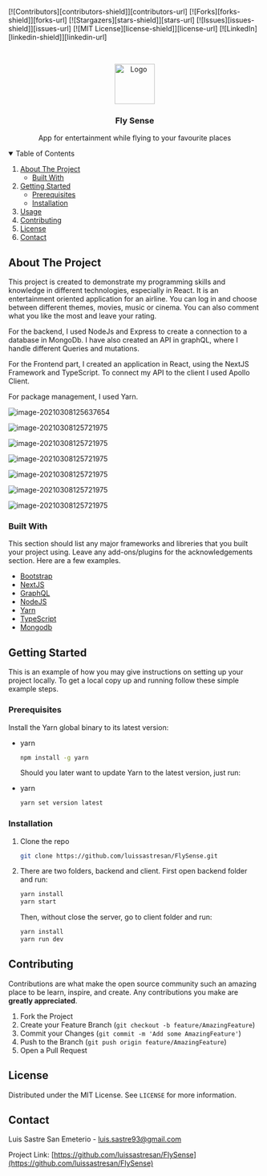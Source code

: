 <!--
*** Thanks for checking out the Best-README-Template. If you have a suggestion
*** that would make this better, please fork the repo and create a pull request
*** or simply open an issue with the tag "enhancement".
*** Thanks again! Now go create something AMAZING! :D
-->

<!-- PROJECT SHIELDS -->
<!--
*** I'm using markdown "reference style" links for readability.
*** Reference links are enclosed in brackets [ ] instead of parentheses ( ).
*** See the bottom of this document for the declaration of the reference variables
*** for contributors-url, forks-url, etc. This is an optional, concise syntax you may use.
*** https://www.markdownguide.org/basic-syntax/#reference-style-links
-->

[![Contributors][contributors-shield]][contributors-url]
[![Forks][forks-shield]][forks-url]
[![Stargazers][stars-shield]][stars-url]
[![Issues][issues-shield]][issues-url]
[![MIT License][license-shield]][license-url]
[![LinkedIn][linkedin-shield]][linkedin-url]

<!-- PROJECT LOGO -->
<br />
<p align="center">
  <a href="https://github.com/othneildrew/Best-README-Template">
    <img src="images/logo.png" alt="Logo" width="80" height="80">
  </a>

  <h3 align="center">Fly Sense</h3>

  <p align="center">
    App for entertainment while flying to your favourite places
  </p>
</p>

<!-- TABLE OF CONTENTS -->
<details open="open">
  <summary>Table of Contents</summary>
  <ol>
    <li>
      <a href="#about-the-project">About The Project</a>
      <ul>
        <li><a href="#built-with">Built With</a></li>
      </ul>
    </li>
    <li>
      <a href="#getting-started">Getting Started</a>
      <ul>
        <li><a href="#prerequisites">Prerequisites</a></li>
        <li><a href="#installation">Installation</a></li>
      </ul>
    </li>
    <li><a href="#usage">Usage</a></li>
    <li><a href="#contributing">Contributing</a></li>
    <li><a href="#license">License</a></li>
    <li><a href="#contact">Contact</a></li>
  </ol>
</details>

<!-- ABOUT THE PROJECT -->

## About The Project

This project is created to demonstrate my programming skills and knowledge in different technologies, especially in React.
It is an entertainment oriented application for an airline. You can log in and choose between different themes, movies, music or cinema. You can also comment what you like the most and leave your rating.

For the backend, I used NodeJs and Express to create a connection to a database in MongoDb. I have also created an API in graphQL, where I handle different Queries and mutations.

For the Frontend part, I created an application in React, using the NextJS Framework and TypeScript. To connect my API to the client I used Apollo Client.

For package management, I used Yarn.

![image-20210308125637654](https://github.com/luissastresan/FlySense/blob/main/images/homePage.png)

![image-20210308125721975](https://github.com/luissastresan/FlySense/blob/main/images/loginPage.png)

![image-20210308125721975](https://github.com/luissastresan/FlySense/blob/main/images/lightmainPage.png)

![image-20210308125721975](https://github.com/luissastresan/FlySense/blob/main/images/darkmainPage.png)

![image-20210308125721975](https://github.com/luissastresan/FlySense/blob/main/images/lightmoviecatalogPage.png)

![image-20210308125721975](https://github.com/luissastresan/FlySense/blob/main/images/darkmoviecatalogPage.png)

![image-20210308125721975](https://github.com/luissastresan/FlySense/blob/main/images/infoMoviePage.png)

### Built With

This section should list any major frameworks and libreries that you built your project using. Leave any add-ons/plugins for the acknowledgements section. Here are a few examples.

- [Bootstrap](https://getbootstrap.com)
- [NextJS](https://nextjs.org/)
- [GraphQL](https://graphql.org/)
- [NodeJS](https://nodejs.org/es/)
- [Yarn](https://yarnpkg.com/)
- [TypeScript](https://www.typescriptlang.org/)
- [Mongodb](https://www.mongodb.com/es)

<!-- GETTING STARTED -->

## Getting Started

This is an example of how you may give instructions on setting up your project locally.
To get a local copy up and running follow these simple example steps.

### Prerequisites

Install the Yarn global binary to its latest version:

- yarn

  ```sh
  npm install -g yarn
  ```

  Should you later want to update Yarn to the latest version, just run:

- yarn
  ```sh
  yarn set version latest
  ```

### Installation

1. Clone the repo
   ```sh
   git clone https://github.com/luissastresan/FlySense.git
   ```
2. There are two folders, backend and client. First open backend folder and run:
   ```sh
   yarn install
   yarn start
   ```
   Then, without close the server, go to client folder and run:
   ```sh
   yarn install
   yarn run dev
   ```

<!-- CONTRIBUTING -->

## Contributing

Contributions are what make the open source community such an amazing place to be learn, inspire, and create. Any contributions you make are **greatly appreciated**.

1. Fork the Project
2. Create your Feature Branch (`git checkout -b feature/AmazingFeature`)
3. Commit your Changes (`git commit -m 'Add some AmazingFeature'`)
4. Push to the Branch (`git push origin feature/AmazingFeature`)
5. Open a Pull Request

<!-- LICENSE -->

## License

Distributed under the MIT License. See `LICENSE` for more information.

<!-- CONTACT -->

## Contact

Luis Sastre San Emeterio - luis.sastre93@gmail.com

Project Link: [https://github.com/luissastresan/FlySense](https://github.com/luissastresan/FlySense)
